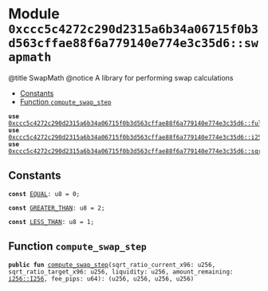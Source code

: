
<a id="0xccc5c4272c290d2315a6b34a06715f0b3d563cffae88f6a779140e774e3c35d6_swapmath"></a>

# Module `0xccc5c4272c290d2315a6b34a06715f0b3d563cffae88f6a779140e774e3c35d6::swapmath`

@title SwapMath
@notice A library for performing swap calculations


-  [Constants](#@Constants_0)
-  [Function `compute_swap_step`](#0xccc5c4272c290d2315a6b34a06715f0b3d563cffae88f6a779140e774e3c35d6_swapmath_compute_swap_step)


<pre><code><b>use</b> <a href="fullmath.md#0xccc5c4272c290d2315a6b34a06715f0b3d563cffae88f6a779140e774e3c35d6_fullmath">0xccc5c4272c290d2315a6b34a06715f0b3d563cffae88f6a779140e774e3c35d6::fullmath</a>;
<b>use</b> <a href="i256.md#0xccc5c4272c290d2315a6b34a06715f0b3d563cffae88f6a779140e774e3c35d6_i256">0xccc5c4272c290d2315a6b34a06715f0b3d563cffae88f6a779140e774e3c35d6::i256</a>;
<b>use</b> <a href="sqrt_price_math.md#0xccc5c4272c290d2315a6b34a06715f0b3d563cffae88f6a779140e774e3c35d6_sqrt_price_math">0xccc5c4272c290d2315a6b34a06715f0b3d563cffae88f6a779140e774e3c35d6::sqrt_price_math</a>;
</code></pre>



<a id="@Constants_0"></a>

## Constants


<a id="0xccc5c4272c290d2315a6b34a06715f0b3d563cffae88f6a779140e774e3c35d6_swapmath_EQUAL"></a>



<pre><code><b>const</b> <a href="swapmath.md#0xccc5c4272c290d2315a6b34a06715f0b3d563cffae88f6a779140e774e3c35d6_swapmath_EQUAL">EQUAL</a>: u8 = 0;
</code></pre>



<a id="0xccc5c4272c290d2315a6b34a06715f0b3d563cffae88f6a779140e774e3c35d6_swapmath_GREATER_THAN"></a>



<pre><code><b>const</b> <a href="swapmath.md#0xccc5c4272c290d2315a6b34a06715f0b3d563cffae88f6a779140e774e3c35d6_swapmath_GREATER_THAN">GREATER_THAN</a>: u8 = 2;
</code></pre>



<a id="0xccc5c4272c290d2315a6b34a06715f0b3d563cffae88f6a779140e774e3c35d6_swapmath_LESS_THAN"></a>



<pre><code><b>const</b> <a href="swapmath.md#0xccc5c4272c290d2315a6b34a06715f0b3d563cffae88f6a779140e774e3c35d6_swapmath_LESS_THAN">LESS_THAN</a>: u8 = 1;
</code></pre>



<a id="0xccc5c4272c290d2315a6b34a06715f0b3d563cffae88f6a779140e774e3c35d6_swapmath_compute_swap_step"></a>

## Function `compute_swap_step`



<pre><code><b>public</b> <b>fun</b> <a href="swapmath.md#0xccc5c4272c290d2315a6b34a06715f0b3d563cffae88f6a779140e774e3c35d6_swapmath_compute_swap_step">compute_swap_step</a>(sqrt_ratio_current_x96: u256, sqrt_ratio_target_x96: u256, liquidity: u256, amount_remaining: <a href="i256.md#0xccc5c4272c290d2315a6b34a06715f0b3d563cffae88f6a779140e774e3c35d6_i256_I256">i256::I256</a>, fee_pips: u64): (u256, u256, u256, u256)
</code></pre>
